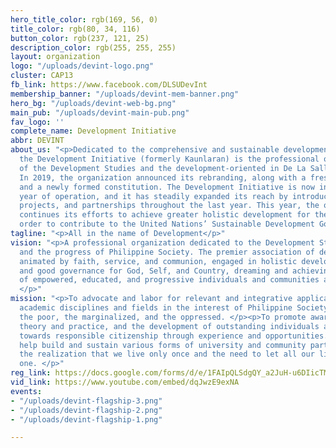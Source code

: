 ```yaml
---
hero_title_color: rgb(169, 56, 0)
title_color: rgb(80, 34, 116)
button_color: rgb(237, 121, 25)
description_color: rgb(255, 255, 255)
layout: organization
logo: "/uploads/devint-logo.png"
cluster: CAP13
fb_link: https://www.facebook.com/DLSUDevInt
membership_banner: "/uploads/devint-mem-banner.png"
hero_bg: "/uploads/devint-web-bg.png"
main_pub: "/uploads/devint-main-pub.png"
fav_logo: ''
complete_name: Development Initiative
abbr: DEVINT
about_us: "<p>Dedicated to the comprehensive and sustainable development of the Philippines,
  the Development Initiative (formerly Kaunlaran) is the professional organization
  of the Development Studies and the development-oriented in De La Salle University-Manila.
  In 2019, the organization announced its rebranding, along with a fresh set of leaders
  and a newly formed constitution. The Development Initiative is now in its third
  year of operation, and it has steadily expanded its reach by introducing new members,
  projects, and partnerships throughout the last year. This year, the organization
  continues its efforts to achieve greater holistic development for the country in
  order to contribute to the United Nations’ Sustainable Development Goals.</p>"
tagline: "<p>All in the name of Development</p>"
vision: "<p>A professional organization dedicated to the Development Studies students
  and the progress of Philippine Society. The premier association of development students,
  animated by faith, service, and communion, engaged in holistic development work
  and good governance for God, Self, and Country, dreaming and achieving a nation
  of empowered, educated, and progressive individuals and communities and a just society.
  </p>"
mission: "<p>To advocate and labor for relevant and integrative application of various
  academic disciplines and fields in the interest of Philippine Society, especially
  the poor, the marginalized, and the oppressed. </p><p>To promote awareness of development
  theory and practice, and the development of outstanding individuals and leaders
  towards responsible citizenship through experience and opportunities. </p><p>To
  help build and sustain various forms of university and community partnerships with
  the realization that we live only once and the need to let all our lives be a fruitful
  one. </p>"
reg_link: https://docs.google.com/forms/d/e/1FAIpQLSdgQY_a2JuH-u6DIicTMpJJq-0f0lpFKTBMP6t3EOQiRW-3hA/viewform?usp=sf_link
vid_link: https://www.youtube.com/embed/dqJwzE9exNA
events:
- "/uploads/devint-flagship-3.png"
- "/uploads/devint-flagship-2.png"
- "/uploads/devint-flagship-1.png"

---
```

